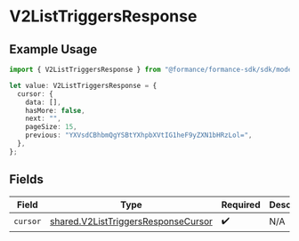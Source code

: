# V2ListTriggersResponse

## Example Usage

```typescript
import { V2ListTriggersResponse } from "@formance/formance-sdk/sdk/models/shared";

let value: V2ListTriggersResponse = {
  cursor: {
    data: [],
    hasMore: false,
    next: "",
    pageSize: 15,
    previous: "YXVsdCBhbmQgYSBtYXhpbXVtIG1heF9yZXN1bHRzLol=",
  },
};
```

## Fields

| Field                                                                                             | Type                                                                                              | Required                                                                                          | Description                                                                                       |
| ------------------------------------------------------------------------------------------------- | ------------------------------------------------------------------------------------------------- | ------------------------------------------------------------------------------------------------- | ------------------------------------------------------------------------------------------------- |
| `cursor`                                                                                          | [shared.V2ListTriggersResponseCursor](../../../sdk/models/shared/v2listtriggersresponsecursor.md) | :heavy_check_mark:                                                                                | N/A                                                                                               |